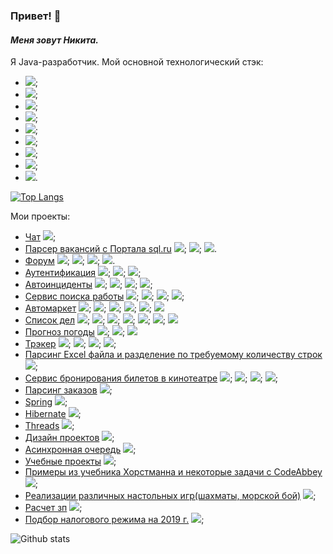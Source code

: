 ### Привет! 👋
#### *Меня зовут Никита.*

Я Java-разработчик.
Мой основной технологический стэк:
- ![](https://img.shields.io/badge/Java-8%2B-orange); 
- ![](https://img.shields.io/badge/Servlets-Servlets-lightgrey);
- ![](https://img.shields.io/badge/AJAX-AJAX-red);
- ![](https://img.shields.io/badge/SQL-PostgreSQL-blue);
- ![](https://img.shields.io/badge/JPA-Hibernate-yellow);
- ![](https://img.shields.io/badge/Spring-%20MVC%2C%20Data%2C%20Security%2C%20Boot-green);
- ![](https://img.shields.io/badge/Maven-3-red);
- ![](https://img.shields.io/badge/Unit--test-JUnit%2C%20Mock-yellow);
- ![](https://img.shields.io/badge/Travis-CI-green).

[![Top Langs](https://github-readme-stats.vercel.app/api/top-langs/?username=plifis&layout=compact)](https://github.com/plifis/github-readme-stats)

Мои проекты:
* [Чат](https://github.com/plifis/chat) ![](https://img.shields.io/badge/Spring-%20MVC%2C%20Data%2C%20Security%2C%20Boot%2C%20Rest%2C%20-green);
* [Парсер вакансий с Портала sql.ru](https://github.com/plifis/job4j_grabber) ![](https://img.shields.io/badge/Java8-8%2B-orange); ![](https://img.shields.io/badge/SQL-PostgreSQL-blue); ![](https://img.shields.io/badge/Unit--test-JUnit%2C%20Mock-yellow).
* [Форум](https://github.com/plifis/job4j_forum) ![](https://img.shields.io/badge/Spring-%20MVC%2C%20Data%2C%20Security%2C%20Boot-green); ![](https://img.shields.io/badge/Maven-3-red); ![](https://img.shields.io/badge/Unit--test-JUnit%2C%20Mock-yellow); ![](https://img.shields.io/badge/SQL-PostgreSQL-blue).
* [Аутентификация](https://github.com/plifis/job4j_auth) ![](https://img.shields.io/badge/Spring-%20MVC%2C%20Data%2C%20Security%2C%20Boot-green); ![](https://img.shields.io/badge/Maven-3-red); ![](https://img.shields.io/badge/Unit--test-JUnit%2C%20Mock-yellow);
* [Автоинциденты](https://github.com/plifis/job4j_car_accident) ![](https://img.shields.io/badge/Spring-%20MVC%2C%20Data%2C%20Security%2C%20Boot-green); ![](https://img.shields.io/badge/Unit--test-JUnit%2C%20Mock-yellow); ![](https://img.shields.io/badge/SQL-PostgreSQL-blue); ![](https://img.shields.io/badge/JPA-Hibernate-yellow);
* [Сервис поиска работы](https://github.com/plifis/job4j_dreamjob) ![](https://img.shields.io/badge/Servlets-Servlets-lightgrey); ![](https://img.shields.io/badge/SQL-PostgreSQL-blue); ![](https://img.shields.io/badge/Maven-3-red); ![](https://img.shields.io/badge/Unit--test-JUnit%2C%20Mock-yellow); 
* [Автомаркет](https://github.com/plifis/job4j_cars) ![](https://img.shields.io/badge/Servlets-Servlets-lightgrey); ![](https://img.shields.io/badge/SQL-PostgreSQL-blue); ![](https://img.shields.io/badge/JPA-Hibernate-yellow); ![](https://img.shields.io/badge/AJAX-AJAX-red); ![](https://img.shields.io/badge/Travis-CI-green); ![](https://img.shields.io/badge/Bootstrap-4-blue)
* [Список дел](https://github.com/plifis/job4j_todo) ![](https://img.shields.io/badge/Java8-8%2B-orange); ![](https://img.shields.io/badge/Servlets-Servlets-lightgrey); ![](https://img.shields.io/badge/AJAX-AJAX-red); ![](https://img.shields.io/badge/SQL-PostgreSQL-blue); ![](https://img.shields.io/badge/JPA-Hibernate-yellow); ![](https://img.shields.io/badge/Maven-3-red); ![](https://img.shields.io/badge/Bootstrap-4-blue)
* [Прогноз погоды](https://github.com/plifis/weather_reactive) ![](https://img.shields.io/badge/Gradle-v.%206.7-lightgrey); ![](https://img.shields.io/badge/Spring-%20MVC%2C%20Data%2C%20Security%2C%20Boot-green); ![](https://img.shields.io/badge/%20WebFlux%2C%20-green)
* [Трэкер](https://github.com/plifis/job4j_tracker) ![](https://img.shields.io/badge/Java8-8%2B-orange);  ![](https://img.shields.io/badge/SQL-PostgreSQL-blue); ![](https://img.shields.io/badge/JPA-Hibernate-yellow); ![](https://img.shields.io/badge/Unit--test-JUnit%2C%20Mock-yellow);
* [Парсинг Excel файла и разделение по требуемому количеству строк](https://github.com/plifis/excelSplit) ![](https://img.shields.io/badge/Java8-8%2B-orange); 
* [Сервис бронирования билетов в кинотеатре](https://github.com/plifis/job4j_cinema) ![](https://img.shields.io/badge/Servlets-Servlets-lightgrey); ![](https://img.shields.io/badge/JDBC-API-lightgrey); ![](https://img.shields.io/badge/AJAX-AJAX-red); ![](https://img.shields.io/badge/SQL-PostgreSQL-blue);
* [Парсинг заказов](https://github.com/plifis/parse_orders) ![](https://img.shields.io/badge/Java8-8%2B-orange); 
* [Spring](https://github.com/plifis/job4j_spring) ![](https://img.shields.io/badge/Spring-%20MVC%2C%20Data%2C%20Security%2C%20Boot-green);
* [Hibernate](https://github.com/plifis/job4j_hibernate) ![](https://img.shields.io/badge/JPA-Hibernate-yellow);
* [Threads](https://github.com/plifis/job4j_threads) ![](https://img.shields.io/badge/Java8-8%2B-orange); 
* [Дизайн проектов](https://github.com/plifis/job4j_design) ![](https://img.shields.io/badge/Java8-8%2B-orange); 
* [Асинхронная очередь](https://github.com/plifis/job4j_pooh) ![](https://img.shields.io/badge/Java8-8%2B-orange); 
* [Учебные проекты](https://github.com/plifis/job4j_elementary) ![](https://img.shields.io/badge/Java8-8%2B-orange); 
* [Примеры из учебника Хорстманна и некоторые задачи с CodeAbbey](https://github.com/plifis/projects) ![](https://img.shields.io/badge/Java8-8%2B-orange); 
* [Реализации различных настольных игр(шахматы, морской бой)](https://github.com/plifis/games_oop_javafx) ![](https://img.shields.io/badge/Java8-8%2B-orange); 
* [Расчет зп](https://github.com/plifis/salary) ![](https://img.shields.io/badge/Java8-8%2B-orange); 
* [Подбор налогового режима на 2019 г.](https://github.com/plifis/nalog) ![](https://img.shields.io/badge/Java8-8%2B-orange); 


![Github stats](https://github-readme-stats.vercel.app/api?username=plifis&hide=stars,prs,issues,contribs)



<!--
**plifis/plifis** is a ✨ _special_ ✨ repository because its `README.md` (this file) appears on your GitHub profile.

Here are some ideas to get you started:

- 🔭 I’m currently working on ...
- 🌱 I’m currently learning ...
- 👯 I’m looking to collaborate on ...
- 🤔 I’m looking for help with ...
- 💬 Ask me about ...
- 📫 How to reach me: ...
- 😄 Pronouns: ...
- ⚡ Fun fact: ...
-->
